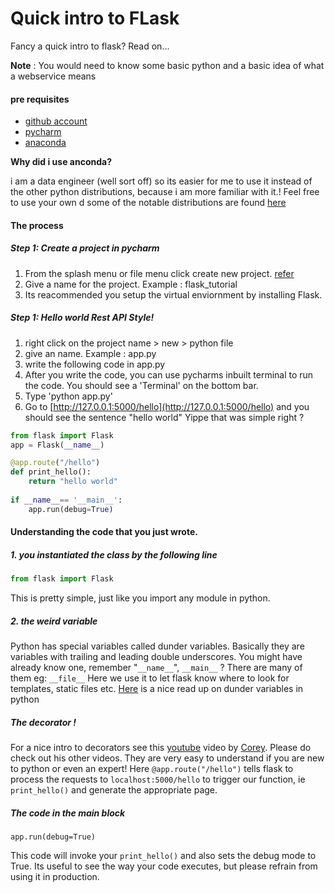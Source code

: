 # Quick intro to FLask
Fancy a quick intro to flask? Read on...

**Note** : You would need to know some basic python and a basic idea of what a webservice means

#### pre requisites
 - [github account](https://github.com/)
 - [pycharm](https://www.jetbrains.com/pycharm/)
 - [anaconda](https://www.anaconda.com/download/)
  
**Why did i use anconda?**

i am  a data engineer (well sort off) so its easier for me to use it instead of the other python distributions, because i am more familiar with it.! Feel free to use your own d
 some of the notable distributions are found [here](https://wiki.python.org/moin/PythonDistributions)

#### The process 
##### Step 1: Create a project in pycharm
1. From the splash menu or file menu click create new project. [refer](https://www.jetbrains.com/help/pycharm/creating-and-running-your-first-python-project.html)
2. Give a name for the project. Example : flask_tutorial
3. Its reacommended you setup the virtual enviornment by installing Flask.

    
##### Step 1:  Hello world Rest API Style!
1. right click on the project name > new > python file
2. give an name. Example : app.py
3. write the following code in app.py
4. After you write the code, you can use pycharms inbuilt terminal to run the code. You should see a 'Terminal' on the bottom bar. 
5. Type 'python app.py'
6. Go to [http://127.0.0.1:5000/hello](http://127.0.0.1:5000/hello) and you should see the sentence "hello world" Yippe that was simple right ?
```python
from flask import Flask
app = Flask(__name__)

@app.route("/hello")
def print_hello():
    return "hello world"
    
if __name__== '__main__':
    app.run(debug=True) 
```

#### Understanding the code that you just wrote.
##### 1. you instantiated the class by the following line
```python
from flask import Flask
```
This is pretty simple, just like you import any module in python.

##### 2. the weird  variable
Python has special variables called dunder variables. Basically they are variables with trailing and leading double underscores. 
You might have already know one, remember "`__name__`", `__main__`  ? There are many of them eg: `__file__`
Here we use it to let flask know where to look for templates, static files etc.
[Here](https://hackernoon.com/understanding-the-underscore-of-python-309d1a029edc) is a nice read up on dunder variables in python

##### The decorator !
For a nice intro to decorators see this [youtube](https://www.youtube.com/watch?v=FsAPt_9Bf3U) video by [Corey](https://twitter.com/CoreyMSchafer). Please do check out his other videos. They are very easy to understand if you are new to python or  even an expert!
Here `@app.route("/hello")` tells flask to process the requests to `localhost:5000/hello` to trigger our function, ie `print_hello()` and generate the appropriate page.

##### The code in the main block
`app.run(debug=True)`

This code will invoke your  `print_hello()` and also sets the debug mode to True. Its useful to see the way your code executes, but please refrain from using it in production.
